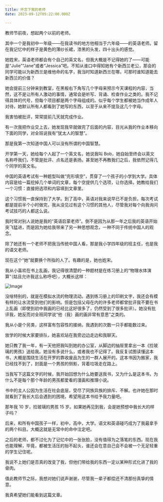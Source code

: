 ```yaml
---
title: 怀念下我的老师
date: 2023-09-12T05:22:00.000Z

---
```



教师节前夜，想起两个以前的老师。

其中一个是我初中一年级——在我读书的地方他相当于六年级——的英语老师。留在我记忆中的样子是黄色的薄纱长裙，漆黑的头发，四十出头的感觉。

她姓宋，英语老师都会有个自己的英文名，但我大概是不记得她的了——可能是“Julie”“Jane”或者“Jessica”吧。不知从谁口中得知她有个新西兰老公，那会的同学可能以为新西兰是维他命的名字，我当时知道新西兰在哪，可那时谁知道能去新西兰的价值？

她会提前三分钟来到教室，在黑板右下角写几个字母来预示今天课程的内容，当然，这不是让所有人激动的事情，通常会是听写、背诵、检查作业之类的。我不记得具体的代号，但每个项目都是两个字母组成的。似乎每个学生都被她当作成年人对待，她默认所有人都看到了她写的东西，以至于从来不提及这几个字母。

我害怕被批评，常常提前几天就完成作业。

有一次我把作业交上去，她发现我早就做完了后面的内容，目光从我的作业本移向下面的同学，对全班说我有“犹太人的智慧”。

那是我第一次知道中国人可以没有所谓的中国智慧。

开学第一天，她给每个人起了一个英文名，她说我叫 Bob，她自始至终会以英文名称呼我们，不管是批评、点名还是表扬。甚至她不再教我们之后，我依然记得几个同学的英文名。

中国的英语考试有一种题型叫做“完形填空”，贯穿了一个孩子的小学到大学。具体内容是给一篇挖掉几个单词的文章，每个空提供几个选项，让你选择。她教给我们一个习惯：直接把选项和内容填到文章里。

这个习惯我一直保持到了大学。到了高中，英语对我来说早已不是负担，每次考试都是提前半个小时做完，我从没见过有这个习惯的其他人，尽管我对每个向我询问考试技巧的人都这么说。

我时常对别人说她是我的“英语启蒙老师”。倒不是因为从那一年之后我的英语开始突飞猛进，而是因为她给我带来了另一种思想观念，一种不同于传统中国人的观念。

除了她还有一个老师不把我当传统中国人看，那是我小学四年级的班主任，也是我的语文老师。

现在这个“她”就要换个所指的人了。有趣的是，她也姓宋。

我从小喜欢在书上乱画，我记得很清楚的一种题材是在练习册上的“物理水体演算“（姑且允许我这么称呼吧），大概长这样：

![Image](https://prod-files-secure.s3.us-west-2.amazonaws.com/4eed8d0c-48f7-4215-be40-7d7c2c312228/40005b59-43d9-4a62-997c-5f572b3e6fa1/Screenshot_2023-09-10_at_09.55.18.png?X-Amz-Algorithm=AWS4-HMAC-SHA256&X-Amz-Content-Sha256=UNSIGNED-PAYLOAD&X-Amz-Credential=AKIAT73L2G45EIPT3X45%2F20230914%2Fus-west-2%2Fs3%2Faws4_request&X-Amz-Date=20230914T083606Z&X-Amz-Expires=3600&X-Amz-Signature=4ccbf7977cc8e1eff1662d4d06ad7ab40d78d4df59a32fd5464ff65daf69bd38&X-Amz-SignedHeaders=host&x-id=GetObject)

没啥特别的，就是在模拟水流的物理流动。遇到练习册上的印刷文字，我还会有模有样的让水流受到他们的影响。但是包括父母在内的许多老师都曾批评我不要在书上乱画（即使到初中我画的已经比这好很多了，仍然受到了很多批评）。她没有批评我，她反而对全班同学说“他（我）画的画非常有意思”之类的。

我从小是个另类，这样富有包容性的接纳，我遇到的次数一只手都能数过来。

放学的时候大家要排队，她喜欢站在我旁边边走边和我聊天。

她只教了我一年，有一天他把我叫到她的办公室，从脚边的抽屉里拿出一本《捡玻璃的男孩》送给我。她没有多说什么，或者我也不记得了。我反复试图读懂这本书，大概是围绕生活在开罗的靠收废品为生的一群人展开的。这本书因为搬家，我已经找不到了，封面是一个男孩的侧影，背着垃圾走在路上。

当我写下这篇文字的时候，我开始回想为什么她要送我书，又为什么是这本书，为什么不是每个那个年龄的男孩都爱看的漫画和推理小说。

书中的主人公因为生活在社会底层，受尽了同族异族的排斥、不解。也许她在那时就看到了我长大后会遇到的困境，希望用这本书给予我力量吧。

那年我 10 岁，捡玻璃的男孩 15 岁。如果她再见到我，会是她预想中我长大的样子吗？

后来，和所有中国孩子一样，初中，高中，大学。语文和英语碰巧成为了我最拿手的两个科目。大概这就是无常中的命中注定吧。

之后的老师，都不过化为了记忆中的一张张脸，没有值得为之落笔的东西。现在我也能理解，毕竟，都被生活压的抬不起头，谁还会在意自己会不会被一个无足轻重的学生记住呢。

我说不上她们是否真的改变了我，但他们带给我的东西一定以某种形式化进了我的骨肉。

值此教师节之际，我想对她们说声谢谢，尽管我一辈子都偿还不清那份真挚的情意。

我真希望她们能看到这篇文章。


